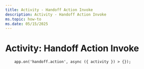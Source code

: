 ```yaml
---
title: Activity - Handoff Action Invoke
description: Activity - Handoff Action Invoke
ms.topic: how-to
ms.date: 05/15/2025
---
```


# Activity: Handoff Action Invoke


```
    app.on('handoff.action', async ({ activity }) > {});
```